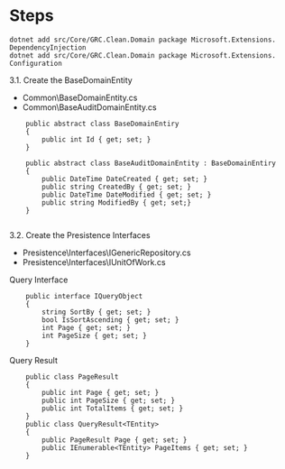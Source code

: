 
# Steps

```
dotnet add src/Core/GRC.Clean.Domain package Microsoft.Extensions.
DependencyInjection
dotnet add src/Core/GRC.Clean.Domain package Microsoft.Extensions.
Configuration       
```       

3.1. Create the BaseDomainEntity
   - Common\BaseDomainEntity.cs
   - Common\BaseAuditDomainEntity.cs

```    
    public abstract class BaseDomainEntiry
    {
        public int Id { get; set; }
    }
   
    public abstract class BaseAuditDomainEntity : BaseDomainEntiry
    {
        public DateTime DateCreated { get; set; }
        public string CreatedBy { get; set; }
        public DateTime DateModified { get; set; }
        public string ModifiedBy { get; set;}
    }
   
```

3.2. Create the Presistence Interfaces
   - Presistence\Interfaces\IGenericRepository.cs   
   - Presistence\Interfaces\IUnitOfWork.cs


Query Interface

```
    public interface IQueryObject
    {
        string SortBy { get; set; }
        bool IsSortAscending { get; set; }
        int Page { get; set; }
        int PageSize { get; set; }
    }
```

Query Result

``` 
    public class PageResult
    {
        public int Page { get; set; }
        public int PageSize { get; set; }
        public int TotalItems { get; set; }
    }
    public class QueryResult<TEntity>
    {
        public PageResult Page { get; set; }
        public IEnumerable<TEntity> PageItems { get; set; }
    }
```
